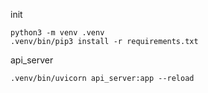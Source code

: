 init
```
python3 -m venv .venv
.venv/bin/pip3 install -r requirements.txt
```
api_server

```
.venv/bin/uvicorn api_server:app --reload
```
